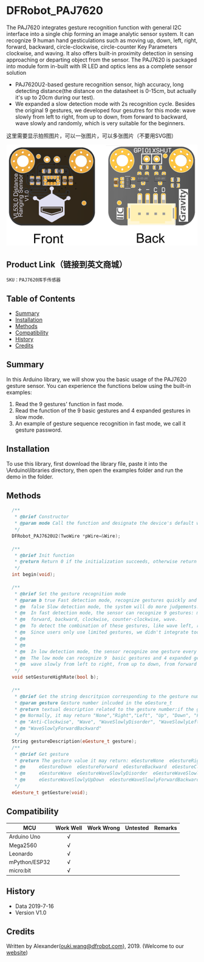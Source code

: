 # DFRobot_PAJ7620
The PAJ7620 integrates gesture recognition function with general I2C interface into a single chip forming an image analytic sensor system. It can recognize 9 human hand gesticulations such as moving up, down, left, right, forward, backward, circle-clockwise, circle-counter Key Parameters clockwise, and waving. It also offers built-in proximity detection in sensing approaching or departing object from the sensor. The PAJ7620 is packaged into module form in-built with IR LED and optics lens as a complete sensor solution<br>
* PAJ7620U2-based gesture recognition sensor, high accuracy, long detecting distance(the distance on the datasheet is 0-15cm, but actually it's up to 20cm during our test).
* We expanded a slow detection mode with 2s recognition cycle. Besides the original 9 gestures, we developed four gesutres for this mode: wave slowly from left to right, from up to down, from forward to backward, wave slowly and randomly, which is very suitable for the beginners.  

这里需要显示拍照图片，可以一张图片，可以多张图片（不要用SVG图）

![正反面svg效果图](https://github.com/ouki-wang/DFRobot_Sensor/raw/master/resources/images/SEN0245svg1.png)


## Product Link（链接到英文商城）
    SKU：PAJ7620挥手传感器
   
## Table of Contents

* [Summary](#summary)
* [Installation](#installation)
* [Methods](#methods)
* [Compatibility](#compatibility)
* [History](#history)
* [Credits](#credits)

## Summary

In this Arduino library, we will show you the basic usage of the PAJ7620 gesture sensor. You can experience the functions below using the built-in examples: 
  1. Read the 9 gestures' function in fast mode. 
  2. Read the function of the 9 basic gestures and 4 expanded gestures in slow mode.
  3. An example of gesture sequence recognition in fast mode, we call it gesture password.

## Installation

To use this library, first download the library file, paste it into the \Arduino\libraries directory, then open the examples folder and run the demo in the folder.

## Methods

```C++
  /**
   * @brief Constructor
   * @param mode Call the function and designate the device's default working mode. 
   */
  DFRobot_PAJ7620U2(TwoWire *pWire=&Wire);

  /**
   * @brief Init function
   * @return Return 0 if the initialization succeeds, otherwise return non-zero. 
   */
  int begin(void);

  /**
   * @brief Set the gesture recognition mode 
   * @param b true Fast detection mode, recognize gestures quickly and return 
   * @n  false Slow detection mode, the system will do more judgements. 
   * @n  In fast detection mode, the sensor can recognize 9 gestures: move left, right, up, down, 
   * @n  forward, backward, clockwise, counter-clockwise, wave.  
   * @n  To detect the combination of these gestures, like wave left, right and left quickly, users need to design their own algorithms logic. 
   * @n  Since users only use limited gestures, we didn't integrate too much expanded gestures in the library. If necessary, you can complete the algorithm logic in the ino file by yourself.   
   * @n
   * @n
   * @n  In low detection mode, the sensor recognize one gesture every 2 seconds, and we have integrated the expanded gestures inside the library, which is convenient for the beginners to use.  
   * @n  The low mode can recognize 9  basic gestures and 4 expanded gestures: move left, right, up, down, forward, backward, clockwise, counter-clockwise, wave. 
   * @n  wave slowly from left to right, from up to down, from forward to backward, wave slowly and randomly
   */
  void setGestureHighRate(bool b);

  /**
   * @brief Get the string descritpion corresponding to the gesture number. 
   * @param gesture Gesture number inlcuded in the eGesture_t
   * @return textual description related to the gesture number:if the gesture input in the gesture table doesn't exist, return null string 
   * @n Normally, it may return "None","Right","Left", "Up", "Down", "Forward", "Backward", "Clockwise",
   * @n "Anti-Clockwise", "Wave", "WaveSlowlyDisorder", "WaveSlowlyLeftRight", "WaveSlowlyUpDown",
   * @n "WaveSlowlyForwardBackward"
   */
  String gestureDescription(eGesture_t gesture);
  /**
   * @brief Get gesture
   * @return The gesture value it may return: eGestureNone  eGestureRight  eGestureLeft  eGestureUp  
   * @n     eGestureDown  eGestureForward  eGestureBackward  eGestureClockwise
   * @n     eGestureWave  eGestureWaveSlowlyDisorder  eGestureWaveSlowlyLeftRight  
   * @n     eGestureWaveSlowlyUpDown  eGestureWaveSlowlyForwardBackward
   */
  eGesture_t getGesture(void);
```

## Compatibility

MCU                | Work Well    | Work Wrong   | Untested    | Remarks
------------------ | :----------: | :----------: | :---------: | -----
Arduino Uno        |      √       |              |             | 
Mega2560        |      √       |              |             | 
Leonardo        |      √       |              |             | 
mPython/ESP32   |      √       |              |             | 
micro:bit        |      √       |              |             | 

## History

- Data 2019-7-16
- Version V1.0


## Credits

Written by Alexander(ouki.wang@dfrobot.com), 2019. (Welcome to our [website](https://www.dfrobot.com/))

